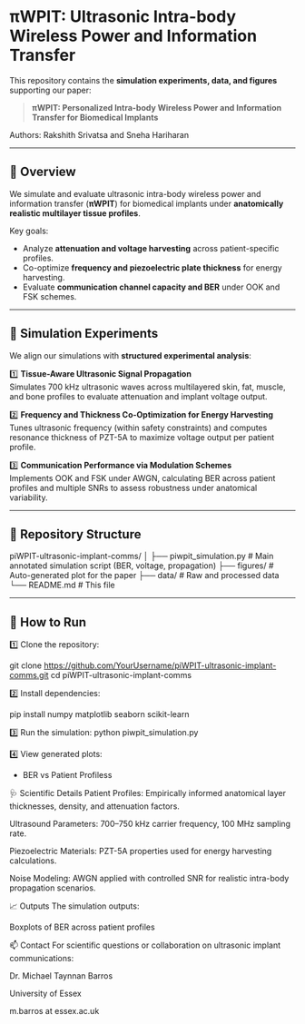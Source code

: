 # πWPIT: Ultrasonic Intra-body Wireless Power and Information Transfer

This repository contains the **simulation experiments, data, and figures** supporting our paper:

> **πWPIT: Personalized Intra-body Wireless Power and Information Transfer for Biomedical Implants**  

Authors: Rakshith Srivatsa and Sneha Hariharan

---

## 📌 Overview

We simulate and evaluate ultrasonic intra-body wireless power and information transfer (**πWPIT**) for biomedical implants under **anatomically realistic multilayer tissue profiles**.

Key goals:
- Analyze **attenuation and voltage harvesting** across patient-specific profiles.
- Co-optimize **frequency and piezoelectric plate thickness** for energy harvesting.
- Evaluate **communication channel capacity and BER** under OOK and FSK schemes.

---

## 🧪 Simulation Experiments

We align our simulations with **structured experimental analysis**:

1️⃣ **Tissue-Aware Ultrasonic Signal Propagation**  
Simulates 700 kHz ultrasonic waves across multilayered skin, fat, muscle, and bone profiles to evaluate attenuation and implant voltage output.

2️⃣ **Frequency and Thickness Co-Optimization for Energy Harvesting**  
Tunes ultrasonic frequency (within safety constraints) and computes resonance thickness of PZT-5A to maximize voltage output per patient profile.

3️⃣ **Communication Performance via Modulation Schemes**  
Implements OOK and FSK under AWGN, calculating BER across patient profiles and multiple SNRs to assess robustness under anatomical variability.

---

## 📂 Repository Structure
piWPIT-ultrasonic-implant-comms/
│
├── piwpit_simulation.py # Main annotated simulation script (BER, voltage, propagation)
├── figures/ # Auto-generated plot for the paper
├── data/ # Raw and processed data
└── README.md # This file


---

## 🚀 How to Run

1️⃣ Clone the repository:

git clone https://github.com/YourUsername/piWPIT-ultrasonic-implant-comms.git
cd piWPIT-ultrasonic-implant-comms

2️⃣ Install dependencies:

pip install numpy matplotlib seaborn scikit-learn

3️⃣ Run the simulation:
python piwpit_simulation.py

4️⃣ View generated plots:

- BER vs Patient Profiless

🩺 Scientific Details
Patient Profiles: Empirically informed anatomical layer thicknesses, density, and attenuation factors.

Ultrasound Parameters: 700–750 kHz carrier frequency, 100 MHz sampling rate.

Piezoelectric Materials: PZT-5A properties used for energy harvesting calculations.

Noise Modeling: AWGN applied with controlled SNR for realistic intra-body propagation scenarios.

📈 Outputs
The simulation outputs:

Boxplots of BER across patient profiles 

📫 Contact
For scientific questions or collaboration on ultrasonic implant communications:

Dr. Michael Taynnan Barros

University of Essex

m.barros at essex.ac.uk
